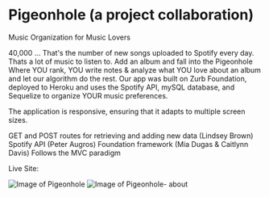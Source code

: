 # Pigeonhole (a project collaboration)

Music Organization for Music Lovers

40,000 ... 
That's the number of new songs uploaded to Spotify every day.
Thats a lot of music to listen to. Add an album and fall into the 
Pigeonhole
Where YOU  rank, YOU write notes & analyze what YOU love about an album 
and let our algorithm do the rest.
Our app was built on Zurb Foundation, deployed to Heroku and uses the Spotify API, mySQL database, and Sequelize to organize YOUR music preferences.

The application is responsive, ensuring that it adapts to multiple screen sizes.

GET and POST routes for retrieving and adding new data (Lindsey Brown)
Spotify API (Peter Augros)
Foundation framework (Mia Dugas & Caitlynn Davis)
Follows the MVC paradigm 

 Live Site: 
 
![Image of Pigeonhole]( )
![Image of Pigeonhole- about]( )
